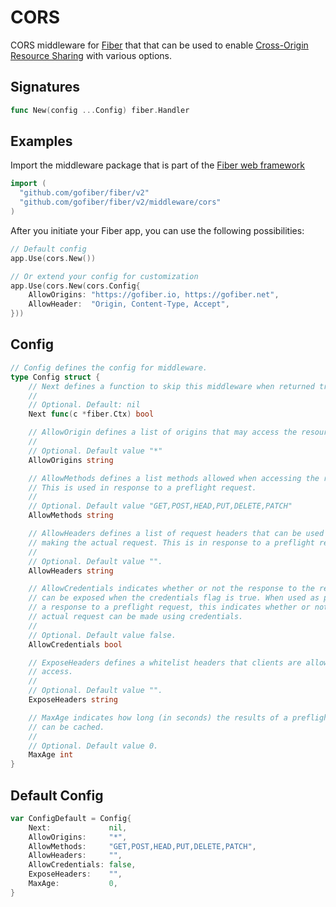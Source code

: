 # CORS

CORS middleware for [Fiber](https://github.com/gofiber/fiber) that that can be used to enable [Cross-Origin Resource Sharing](https://developer.mozilla.org/en-US/docs/Web/HTTP/CORS) with various options.

## Signatures

```go
func New(config ...Config) fiber.Handler
```

## Examples

Import the middleware package that is part of the [Fiber web framework](https://github.com/gofiber/fiber)

```go
import (
  "github.com/gofiber/fiber/v2"
  "github.com/gofiber/fiber/v2/middleware/cors"
)
```

After you initiate your Fiber app, you can use the following possibilities:

```go
// Default config
app.Use(cors.New())

// Or extend your config for customization
app.Use(cors.New(cors.Config{
	AllowOrigins: "https://gofiber.io, https://gofiber.net",
	AllowHeader:  "Origin, Content-Type, Accept",
}))
```

## Config

```go
// Config defines the config for middleware.
type Config struct {
	// Next defines a function to skip this middleware when returned true.
	//
	// Optional. Default: nil
	Next func(c *fiber.Ctx) bool

	// AllowOrigin defines a list of origins that may access the resource.
	//
	// Optional. Default value "*"
	AllowOrigins string

	// AllowMethods defines a list methods allowed when accessing the resource.
	// This is used in response to a preflight request.
	//
	// Optional. Default value "GET,POST,HEAD,PUT,DELETE,PATCH"
	AllowMethods string

	// AllowHeaders defines a list of request headers that can be used when
	// making the actual request. This is in response to a preflight request.
	//
	// Optional. Default value "".
	AllowHeaders string

	// AllowCredentials indicates whether or not the response to the request
	// can be exposed when the credentials flag is true. When used as part of
	// a response to a preflight request, this indicates whether or not the
	// actual request can be made using credentials.
	//
	// Optional. Default value false.
	AllowCredentials bool

	// ExposeHeaders defines a whitelist headers that clients are allowed to
	// access.
	//
	// Optional. Default value "".
	ExposeHeaders string

	// MaxAge indicates how long (in seconds) the results of a preflight request
	// can be cached.
	//
	// Optional. Default value 0.
	MaxAge int
}
```

## Default Config

```go
var ConfigDefault = Config{
	Next:             nil,
	AllowOrigins:     "*",
	AllowMethods:     "GET,POST,HEAD,PUT,DELETE,PATCH",
	AllowHeaders:     "",
	AllowCredentials: false,
	ExposeHeaders:    "",
	MaxAge:           0,
}
```

